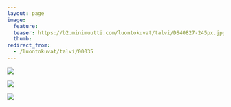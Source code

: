 ```yaml
---
layout: page
image:
  feature:
  teaser: https://b2.minimuutti.com/luontokuvat/talvi/DS40827-245px.jpg
  thumb:
redirect_from:
  - /luontokuvat/talvi/00035
---
```


![](https://b2.minimuutti.com/luontokuvat/talvi/DS40822-800px.jpg)

![](https://b2.minimuutti.com/luontokuvat/talvi/DS40825-800px.jpg)

![](https://b2.minimuutti.com/luontokuvat/talvi/DS40827-800px.jpg)
